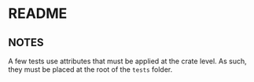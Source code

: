 # README

## NOTES

A few tests use attributes that must be applied at the crate level.
As such, they must be placed at the root of the `tests` folder.
